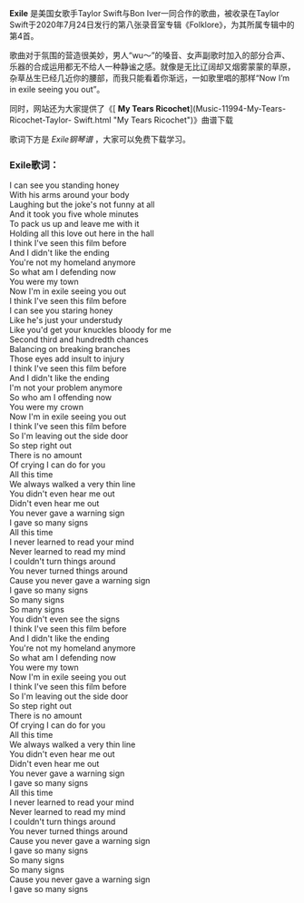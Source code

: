

**Exile** 是美国女歌手Taylor Swift与Bon Iver一同合作的歌曲，被收录在Taylor
Swift于2020年7月24日发行的第八张录音室专辑《Folklore》，为其所属专辑中的第4首。

歌曲对于氛围的营造很美妙，男人“wu～”的嗓音、女声副歌时加入的部分合声、乐器的合成运用都无不给人一种静谧之感。就像是无比辽阔却又烟雾蒙蒙的草原，杂草丛生已经几近你的腰部，而我只能看着你渐远，一如歌里唱的那样“Now
I’m in exile seeing you out”。

同时，网站还为大家提供了《[ **My Tears Ricochet**](Music-11994-My-Tears-Ricochet-Taylor-
Swift.html "My Tears Ricochet")》曲谱下载

歌词下方是 _Exile钢琴谱_ ，大家可以免费下载学习。

### Exile歌词：

I can see you standing honey  
With his arms around your body  
Laughing but the joke's not funny at all  
And it took you five whole minutes  
To pack us up and leave me with it  
Holding all this love out here in the hall  
I think I've seen this film before  
And I didn't like the ending  
You're not my homeland anymore  
So what am I defending now  
You were my town  
Now I'm in exile seeing you out  
I think I've seen this film before  
I can see you staring honey  
Like he's just your understudy  
Like you'd get your knuckles bloody for me  
Second third and hundredth chances  
Balancing on breaking branches  
Those eyes add insult to injury  
I think I've seen this film before  
And I didn't like the ending  
I'm not your problem anymore  
So who am I offending now  
You were my crown  
Now I'm in exile seeing you out  
I think I've seen this film before  
So I'm leaving out the side door  
So step right out  
There is no amount  
Of crying I can do for you  
All this time  
We always walked a very thin line  
You didn't even hear me out  
Didn't even hear me out  
You never gave a warning sign  
I gave so many signs  
All this time  
I never learned to read your mind  
Never learned to read my mind  
I couldn't turn things around  
You never turned things around  
Cause you never gave a warning sign  
I gave so many signs  
So many signs  
So many signs  
You didn't even see the signs  
I think I've seen this film before  
And I didn't like the ending  
You're not my homeland anymore  
So what am I defending now  
You were my town  
Now I'm in exile seeing you out  
I think I've seen this film before  
So I'm leaving out the side door  
So step right out  
There is no amount  
Of crying I can do for you  
All this time  
We always walked a very thin line  
You didn't even hear me out  
Didn't even hear me out  
You never gave a warning sign  
I gave so many signs  
All this time  
I never learned to read your mind  
Never learned to read my mind  
I couldn't turn things around  
You never turned things around  
Cause you never gave a warning sign  
I gave so many signs  
So many signs  
So many signs  
Cause you never gave a warning sign  
I gave so many signs

